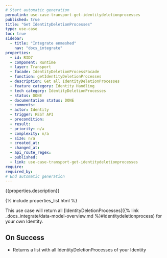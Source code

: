```yaml
---
# Start automatic generation
permalink: use-case-transport-get-identitydeletionprocesses
published: true
title: "Get IdentityDeletionProcesses"
type: use-case
toc: true
sidebar:
  - title: "Integrate enmeshed"
    nav: "docs_integrate"
properties:
  - id: RID7
  - component: Runtime
  - layer: Transport
  - facade: IdentityDeletionProcessFacade
  - function: getIdentityDeletionProcesses
  - description: Get all IdentityDeletionProcesses
  - feature category: Identity Handling
  - tech category: IdentityDeletionProcesses
  - status: DONE
  - documentation status: DONE
  - comments:
  - actor: Identity
  - trigger: REST API
  - precondition:
  - result:
  - priority: n/a
  - complexity: n/a
  - size: n/a
  - created_at:
  - changed_at:
  - api_route_regex:
  - published:
  - link: use-case-transport-get-identitydeletionprocesses
require:
required_by:
# End automatic generation
---
```


{{properties.description}}

{% include properties_list.html %}

This use case will return all [IdentityDeletionProcesses]({% link _docs_integrate/data-model-overview.md %}#identitydeletionprocess) for your own Identity.

## On Success

- Returns a list with all IdentityDeletionProcesses of your Identity
